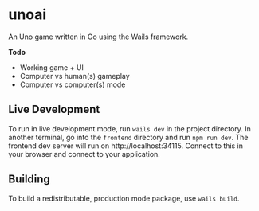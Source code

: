 # unoai

An Uno game written in Go using the Wails framework.

**Todo**
- Working game + UI
- Computer vs human(s) gameplay
- Computer vs computer(s) mode

## Live Development

To run in live development mode, run `wails dev` in the project directory. In another terminal, go into the `frontend`
directory and run `npm run dev`. The frontend dev server will run on http://localhost:34115. Connect to this in your
browser and connect to your application.

## Building

To build a redistributable, production mode package, use `wails build`.